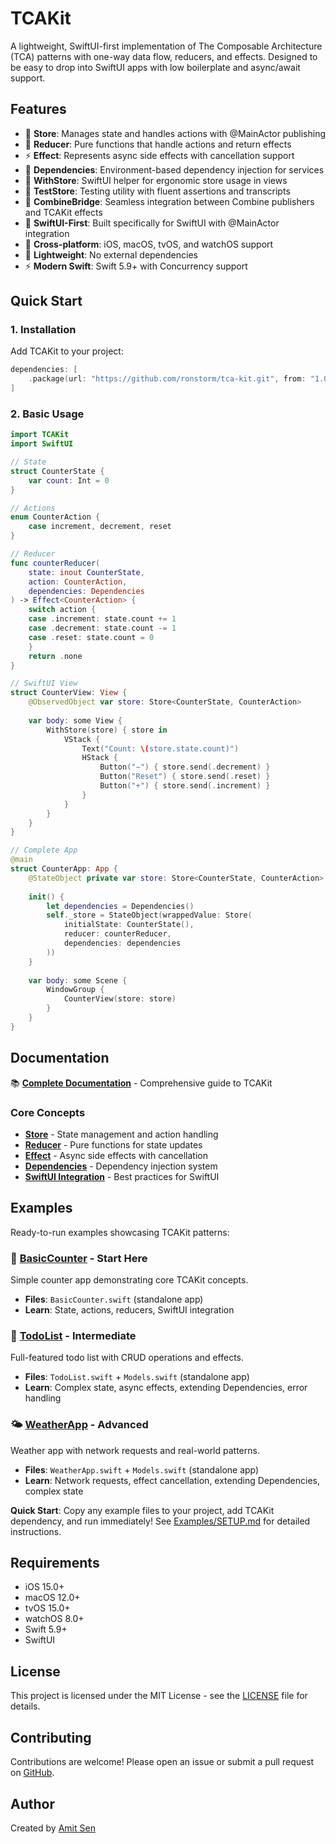 # TCAKit

A lightweight, SwiftUI-first implementation of The Composable Architecture (TCA) patterns with one-way data flow, reducers, and effects. Designed to be easy to drop into SwiftUI apps with low boilerplate and async/await support.

## Features

- 🏪 **Store**: Manages state and handles actions with @MainActor publishing
- 🔄 **Reducer**: Pure functions that handle actions and return effects  
- ⚡ **Effect**: Represents async side effects with cancellation support
- 🔧 **Dependencies**: Environment-based dependency injection for services
- 🎯 **WithStore**: SwiftUI helper for ergonomic store usage in views
- 🧪 **TestStore**: Testing utility with fluent assertions and transcripts
- 🔗 **CombineBridge**: Seamless integration between Combine publishers and TCAKit effects
- 🎯 **SwiftUI-First**: Built specifically for SwiftUI with @MainActor integration
- 📱 **Cross-platform**: iOS, macOS, tvOS, and watchOS support
- 🚀 **Lightweight**: No external dependencies
- ⚡ **Modern Swift**: Swift 5.9+ with Concurrency support

## Quick Start

### 1. Installation

Add TCAKit to your project:

```swift
dependencies: [
    .package(url: "https://github.com/ronstorm/tca-kit.git", from: "1.0.0")
]
```

### 2. Basic Usage

```swift
import TCAKit
import SwiftUI

// State
struct CounterState {
    var count: Int = 0
}

// Actions
enum CounterAction {
    case increment, decrement, reset
}

// Reducer
func counterReducer(
    state: inout CounterState,
    action: CounterAction,
    dependencies: Dependencies
) -> Effect<CounterAction> {
    switch action {
    case .increment: state.count += 1
    case .decrement: state.count -= 1
    case .reset: state.count = 0
    }
    return .none
}

// SwiftUI View
struct CounterView: View {
    @ObservedObject var store: Store<CounterState, CounterAction>
    
    var body: some View {
        WithStore(store) { store in
            VStack {
                Text("Count: \(store.state.count)")
                HStack {
                    Button("−") { store.send(.decrement) }
                    Button("Reset") { store.send(.reset) }
                    Button("+") { store.send(.increment) }
                }
            }
        }
    }
}

// Complete App
@main
struct CounterApp: App {
    @StateObject private var store: Store<CounterState, CounterAction>
    
    init() {
        let dependencies = Dependencies()
        self._store = StateObject(wrappedValue: Store(
            initialState: CounterState(),
            reducer: counterReducer,
            dependencies: dependencies
        ))
    }
    
    var body: some Scene {
        WindowGroup {
            CounterView(store: store)
        }
    }
}
```

## Documentation

📚 **[Complete Documentation](Docs/README.md)** - Comprehensive guide to TCAKit

### Core Concepts
- **[Store](Docs/store.md)** - State management and action handling
- **[Reducer](Docs/reducer.md)** - Pure functions for state updates
- **[Effect](Docs/effect.md)** - Async side effects with cancellation
- **[Dependencies](Docs/dependencies.md)** - Dependency injection system
- **[SwiftUI Integration](Docs/swiftui-integration.md)** - Best practices for SwiftUI

## Examples

Ready-to-run examples showcasing TCAKit patterns:

### 🎯 [BasicCounter](Examples/BasicCounter/) - **Start Here**
Simple counter app demonstrating core TCAKit concepts.
- **Files**: `BasicCounter.swift` (standalone app)
- **Learn**: State, actions, reducers, SwiftUI integration

### 📝 [TodoList](Examples/TodoList/) - **Intermediate**
Full-featured todo list with CRUD operations and effects.
- **Files**: `TodoList.swift` + `Models.swift` (standalone app)
- **Learn**: Complex state, async effects, extending Dependencies, error handling

### 🌤️ [WeatherApp](Examples/WeatherApp/) - **Advanced**
Weather app with network requests and real-world patterns.
- **Files**: `WeatherApp.swift` + `Models.swift` (standalone app)
- **Learn**: Network requests, effect cancellation, extending Dependencies, complex state

**Quick Start**: Copy any example files to your project, add TCAKit dependency, and run immediately! See [Examples/SETUP.md](Examples/SETUP.md) for detailed instructions.

## Requirements

- iOS 15.0+
- macOS 12.0+
- tvOS 15.0+
- watchOS 8.0+
- Swift 5.9+
- SwiftUI

## License

This project is licensed under the MIT License - see the [LICENSE](LICENSE) file for details.

## Contributing

Contributions are welcome! Please open an issue or submit a pull request on [GitHub](https://github.com/ronstorm/tca-kit).

## Author

Created by [Amit Sen](https://github.com/ronstorm)